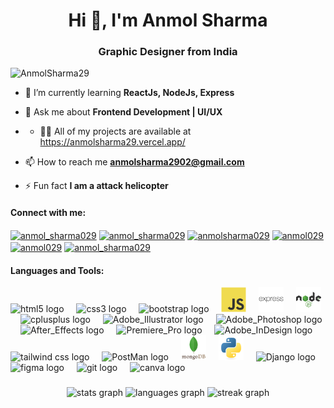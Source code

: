 <h1 align="center">Hi 👋, I'm Anmol Sharma</h1>
<h3 align="center">Graphic Designer from India</h3>

<p align="left"> <img src="https://komarev.com/ghpvc/?username=AnmolSharma29&label=Profile%20views&color=0e75b6&style=flat" alt="AnmolSharma29" /> </p>

- 🌱 I’m currently learning **ReactJs, NodeJs, Express**

- 💬 Ask me about **Frontend Development | UI/UX**

- - 👨‍💻 All of my projects are available at https://anmolsharma29.vercel.app/

- 📫 How to reach me **anmolsharma2902@gmail.com**

- ⚡ Fun fact **I am a attack helicopter**
  
<h4 align="left">Connect with me:</h4>
<p align="left">
<a href="https://instagram.com/anmol_sharma029" target="_blank"><img align="center" src="https://raw.githubusercontent.com/rahuldkjain/github-profile-readme-generator/master/src/images/icons/Social/instagram.svg" alt="anmol_sharma029" height="30" width="40" /></a>
<a href="https://twitter.com/anmol_sharma029" target="_blank"><img align="center" src="https://raw.githubusercontent.com/rahuldkjain/github-profile-readme-generator/master/src/images/icons/Social/twitter.svg" alt="anmol_sharma029" height="30" width="40" /></a>
<a href="https://linkedin.com/in/anmolsharma029" target="_blank"><img align="center" src="https://raw.githubusercontent.com/rahuldkjain/github-profile-readme-generator/master/src/images/icons/Social/linked-in-alt.svg" alt="anmolsharma029" height="30" width="40" /></a>
<a href="https://www.leetcode.com/anmol029" target="_blank"><img align="center" src="https://raw.githubusercontent.com/rahuldkjain/github-profile-readme-generator/master/src/images/icons/Social/leet-code.svg" alt="anmol029" height="30" width="40" /></a>
<a href="https://codeforces.com/profile/anmol029" target="_blank"><img align="center" src="https://raw.githubusercontent.com/rahuldkjain/github-profile-readme-generator/master/src/images/icons/Social/codeforces.svg" alt="anmol029" height="30" width="40" /></a>
<a href="https://codepen.io/anmol_sharma029" target="_blank"><img align="center" src="https://raw.githubusercontent.com/rahuldkjain/github-profile-readme-generator/master/src/images/icons/Social/codepen.svg" alt="anmol_sharma029" height="30" width="40" /></a>
</p>

<h4 align="left">Languages and Tools:</h4>
<div align="left">
  <img src="https://cdn.jsdelivr.net/gh/devicons/devicon/icons/html5/html5-original.svg" height="40" alt="html5 logo"  />
  <img width="12" />
  <img src="https://cdn.jsdelivr.net/gh/devicons/devicon/icons/css3/css3-original.svg" height="40" alt="css3 logo"  />
  <img width="12" />
  <img src="https://cdn.jsdelivr.net/gh/devicons/devicon/icons/bootstrap/bootstrap-original.svg" height="40" alt="bootstrap logo"  />
  <img width="12" />
  <img src="https://raw.githubusercontent.com/devicons/devicon/master/icons/javascript/javascript-original.svg" height="40" alt="bootstrap logo"  />
  <img width="12" />
  <img src="https://raw.githubusercontent.com/devicons/devicon/master/icons/express/express-original-wordmark.svg" height="40" alt="Express logo"  />
  <img width="12" />
  <img src="https://raw.githubusercontent.com/devicons/devicon/master/icons/nodejs/nodejs-original-wordmark.svg" height="40" alt="NodeJS logo"  />
  <img width="12" />
  <img src="https://cdn.jsdelivr.net/gh/devicons/devicon/icons/cplusplus/cplusplus-original.svg" height="40" alt="cplusplus logo"  />
  <img width="12" />
  <img src="https://upload.wikimedia.org/wikipedia/commons/thumb/f/fb/Adobe_Illustrator_CC_icon.svg/768px-Adobe_Illustrator_CC_icon.svg.png" height="40" alt="Adobe_Illustrator logo"  />
  <img width="12" />
  <img src="https://upload.wikimedia.org/wikipedia/commons/thumb/a/af/Adobe_Photoshop_CC_icon.svg/768px-Adobe_Photoshop_CC_icon.svg.png" height="40" alt="Adobe_Photoshop logo"  />
  <img width="12" />
  <img src="https://upload.wikimedia.org/wikipedia/commons/thumb/c/cb/Adobe_After_Effects_CC_icon.svg/1051px-Adobe_After_Effects_CC_icon.svg.png" height="40" alt="After_Effects logo"  />
  <img width="12" />
  <img src="https://upload.wikimedia.org/wikipedia/commons/thumb/4/40/Adobe_Premiere_Pro_CC_icon.svg/768px-Adobe_Premiere_Pro_CC_icon.svg.png" height="40" alt="Premiere_Pro logo"  />
  <img width="12" />
  <img src="https://upload.wikimedia.org/wikipedia/commons/thumb/4/48/Adobe_InDesign_CC_icon.svg/768px-Adobe_InDesign_CC_icon.svg.png" height="40" alt="Adobe_InDesign logo"  />
  <img width="12" />
  <img src="https://www.vectorlogo.zone/logos/tailwindcss/tailwindcss-icon.svg" height="40" alt="tailwind css logo"  />
  <img width="12" />
  <img src="https://www.vectorlogo.zone/logos/getpostman/getpostman-icon.svg" height="40" alt="PostMan logo"  />
  <img width="12" />
  <img src="https://raw.githubusercontent.com/devicons/devicon/master/icons/mongodb/mongodb-original-wordmark.svg" height="40" alt="MongoDB logo"  />
  <img width="12" />
  <img src="https://raw.githubusercontent.com/devicons/devicon/master/icons/python/python-original.svg" height="40" alt="Python logo"  />
  <img width="12" />
  <img src="https://1000logos.net/wp-content/uploads/2020/08/Django-Logo-640x400.png" height="40" alt="Django logo"  />
  <img width="12" />
  <img src="https://cdn.jsdelivr.net/gh/devicons/devicon/icons/figma/figma-original.svg" height="40" alt="figma logo"  />
  <img width="12" />
  <img src="https://cdn.jsdelivr.net/gh/devicons/devicon/icons/git/git-original.svg" height="40" alt="git logo"  />
  <img width="12" />
  <img src="https://freepnglogo.com/images/all_img/1691829400logo-canva-png.png" height="40" alt="canva logo"  />
</div>

###

<div align="center">
  <img src="https://github-readme-stats.vercel.app/api?username=AnmolSharma29&hide_title=false&hide_rank=false&show_icons=true&include_all_commits=true&count_private=true&disable_animations=false&theme=dracula&locale=en&hide_border=false&order=1" height="150" alt="stats graph"  />
  <img src="https://github-readme-stats.vercel.app/api/top-langs?username=AnmolSharma29&locale=en&hide_title=false&layout=compact&card_width=320&langs_count=5&theme=dracula&hide_border=false&order=2" height="150" alt="languages graph"  />
  <img src="https://streak-stats.demolab.com?user=AnmolSharma29&locale=en&mode=daily&theme=dracula&hide_border=false&border_radius=5&order=3" height="150" alt="streak graph"  />
</div>

###

<rect xmlns="http://www.w3.org/2000/svg" data-testid="card-bg" x="0.5" y="0.5" rx="4.5" height="99%" stroke="#e4e2e2" width="299" fill="#141321" stroke-opacity="0"/>

###
